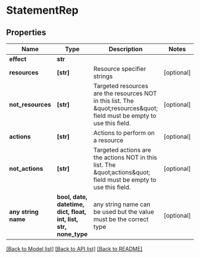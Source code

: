 # StatementRep


## Properties
Name | Type | Description | Notes
------------ | ------------- | ------------- | -------------
**effect** | **str** |  | 
**resources** | **[str]** | Resource specifier strings | [optional] 
**not_resources** | **[str]** | Targeted resources are the resources NOT in this list. The \&quot;resources\&quot; field must be empty to use this field. | [optional] 
**actions** | **[str]** | Actions to perform on a resource | [optional] 
**not_actions** | **[str]** | Targeted actions are the actions NOT in this list. The \&quot;actions\&quot; field must be empty to use this field. | [optional] 
**any string name** | **bool, date, datetime, dict, float, int, list, str, none_type** | any string name can be used but the value must be the correct type | [optional]

[[Back to Model list]](../README.md#documentation-for-models) [[Back to API list]](../README.md#documentation-for-api-endpoints) [[Back to README]](../README.md)


